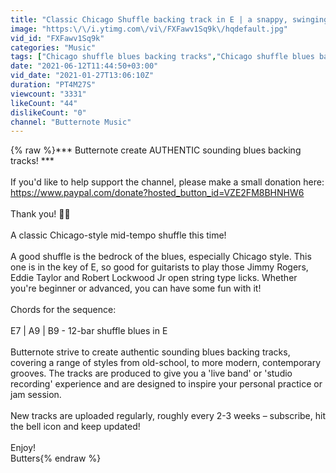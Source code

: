 ```yaml
---
title: "Classic Chicago Shuffle backing track in E | a snappy, swinging mid-tempo blues shuffle!"
image: "https:\/\/i.ytimg.com\/vi\/FXFawv1Sq9k\/hqdefault.jpg"
vid_id: "FXFawv1Sq9k"
categories: "Music"
tags: ["Chicago shuffle blues backing tracks","Chicago shuffle blues backing track","Chicago blues backing track"]
date: "2021-06-12T11:44:50+03:00"
vid_date: "2021-01-27T13:06:10Z"
duration: "PT4M27S"
viewcount: "3331"
likeCount: "44"
dislikeCount: "0"
channel: "Butternote Music"
---
```

{% raw %}*** Butternote create AUTHENTIC sounding blues backing tracks! ***<br /><br />If you'd like to help support the channel, please make a small donation here:  <a rel="nofollow" target="blank" href="https://www.paypal.com/donate?hosted_button_id=VZE2FM8BHNHW6">https://www.paypal.com/donate?hosted_button_id=VZE2FM8BHNHW6</a><br /><br />Thank you! 🙏🏻<br /><br />A classic Chicago-style mid-tempo shuffle this time!<br /><br />A good shuffle is the bedrock of the blues, especially Chicago style. This one is in the key of E, so good for guitarists to play those Jimmy Rogers, Eddie Taylor and Robert Lockwood Jr open string type licks. Whether you're beginner or advanced, you can have some fun with it!<br /><br />Chords for the sequence: <br /><br />E7 | A9 | B9 - 12-bar shuffle blues in E<br /><br />Butternote strive to create authentic sounding blues backing tracks, covering a range of styles from old-school, to more modern, contemporary grooves. The tracks are produced to give you a 'live band' or 'studio recording' experience and are designed to inspire your personal practice or jam session.<br /><br />New tracks are uploaded regularly, roughly every 2-3 weeks – subscribe, hit the bell icon and keep updated!<br /><br />Enjoy!<br />Butters{% endraw %}
